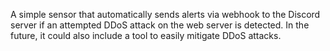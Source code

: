 A simple sensor that automatically sends alerts via webhook to the Discord server if an attempted DDoS attack on the web server is detected. In the future, it could also include a tool to easily mitigate DDoS attacks.

